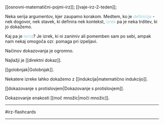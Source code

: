 [[osnovni-matematični-pojmi-irz]];
[[vaje-irz-2-teden]];

Neka serija argumentov, kjer zaupamo korakom. Medtem, ko je <font color="#92cddc">definicija</font> - nek dogovor, nek stavek, ki definira nek kontekst, <font color="#92cddc">izrek</font> pa je neka trditev, ki jo dokažemo.

Kaj pa je <font color="#92cddc">lema</font>? Je izrek, ki ni zanimiv ali pomemben sam po sebi, ampak nam nekaj omogoča ozr. pomaga pri izpeljavi.

Načinov dokazovanja je ogromno.

Najlažji je [[direktni dokaz]].

[[golobnjak|Golobnjak]].

Nekatere izreke lahko dokažemo z [[indukcija|matematično indukcijo]].

[[dokazovanje s protislovjem|Dokazovanje s protislovjem]].

Dokazovanje enakosti [[moč množic|moči množic]].

---

#irz-flashcards 

---
